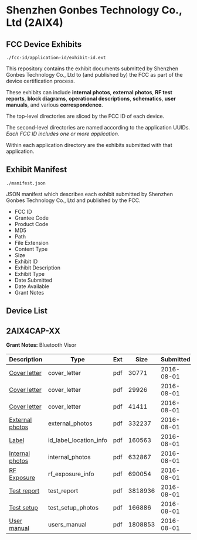 # Shenzhen Gonbes Technology Co., Ltd (2AIX4)
## FCC Device Exhibits

```
./fcc-id/application-id/exhibit-id.ext
```

This repository contains the exhibit documents submitted by Shenzhen Gonbes Technology Co., Ltd to (and published by) the FCC as part of the device certification process.

These exhibits can include **internal photos**, **external photos**, **RF test reports**, **block diagrams**, **operational descriptions**, **schematics**, **user manuals**, and various **correspondence**.

The top-level directories are sliced by the FCC ID of each device.

The second-level directories are named according to the application UUIDs. *Each FCC ID includes one or more application.*

Within each application directory are the exhibits submitted with that application. 

## Exhibit Manifest

```
./manifest.json
```

JSON manifest which describes each exhibit submitted by Shenzhen Gonbes Technology Co., Ltd and published by the FCC.

- FCC ID
- Grantee Code
- Product Code
- MD5
- Path
- File Extension
- Content Type
- Size
- Exhibit ID
- Exhibit Description
- Exhibit Type
- Date Submitted
- Date Available
- Grant Notes

## Device List
## 2AIX4CAP-XX
**Grant Notes:** Bluetooth Visor

| Description | Type | Ext | Size | Submitted | Available |
| ----------- | ---- | --- | ---- | --------- | --------- |
| [Cover letter](2AIX4CAP-XX/e4221e34e57d8d16af8ee8c9e6bf7885/3083157.pdf) | cover_letter | pdf | 30771 | 2016-08-01 | 2016-08-01 |
| [Cover letter](2AIX4CAP-XX/e4221e34e57d8d16af8ee8c9e6bf7885/3083158.pdf) | cover_letter | pdf | 29926 | 2016-08-01 | 2016-08-01 |
| [Cover letter](2AIX4CAP-XX/e4221e34e57d8d16af8ee8c9e6bf7885/3083159.pdf) | cover_letter | pdf | 41411 | 2016-08-01 | 2016-08-01 |
| [External photos](2AIX4CAP-XX/e4221e34e57d8d16af8ee8c9e6bf7885/3083160.pdf) | external_photos | pdf | 332237 | 2016-08-01 | 2016-08-01 |
| [Label](2AIX4CAP-XX/e4221e34e57d8d16af8ee8c9e6bf7885/3083161.pdf) | id_label_location_info | pdf | 160563 | 2016-08-01 | 2016-08-01 |
| [Internal photos](2AIX4CAP-XX/e4221e34e57d8d16af8ee8c9e6bf7885/3083162.pdf) | internal_photos | pdf | 632867 | 2016-08-01 | 2016-08-01 |
| [RF Exposure](2AIX4CAP-XX/e4221e34e57d8d16af8ee8c9e6bf7885/3083164.pdf) | rf_exposure_info | pdf | 690054 | 2016-08-01 | 2016-08-01 |
| [Test report](2AIX4CAP-XX/e4221e34e57d8d16af8ee8c9e6bf7885/3083166.pdf) | test_report | pdf | 3818936 | 2016-08-01 | 2016-08-01 |
| [Test setup](2AIX4CAP-XX/e4221e34e57d8d16af8ee8c9e6bf7885/3083167.pdf) | test_setup_photos | pdf | 166886 | 2016-08-01 | 2016-08-01 |
| [User manual](2AIX4CAP-XX/e4221e34e57d8d16af8ee8c9e6bf7885/3083168.pdf) | users_manual | pdf | 1808853 | 2016-08-01 | 2016-08-01 |
